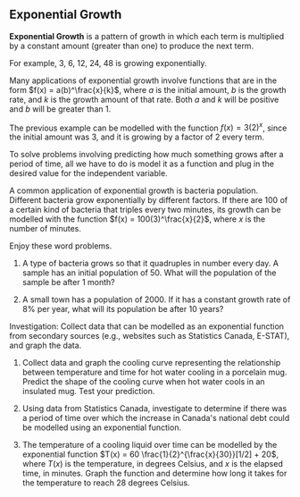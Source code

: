 Exponential Growth
-------

**Exponential Growth** is a pattern of growth in which each term is multiplied by a constant amount (greater than one) to produce the next term.

For example, 3, 6, 12, 24, 48 is growing exponentially.

Many applications of exponential growth involve functions that are in the form $f(x) = a(b)^\frac{x}{k}$, where $a$ is the initial amount, $b$ is the growth rate, and $k$ is the growth amount of that rate. Both $a$ and $k$ will be positive and $b$ will be greater than 1.

The previous example can be modelled with the function $f(x) = 3(2)^x$, since the initial amount was 3, and it is growing by a factor of 2 every term.

To solve problems involving predicting how much something grows after a period of time, all we have to do is model it as a function and plug in the desired value for the independent variable.

A common application of exponential growth is bacteria population. Different bacteria grow exponentially by different factors. If there are 100 of a certain kind of bacteria that triples every two minutes, its growth can be modelled with the function $f(x) = 100(3)^\frac{x}{2}$, where $x$ is the number of minutes.

Enjoy these word problems.

1. A type of bacteria grows so that it quadruples in number every day. A sample has an initial population of 50. What will the population of the sample be after 1 month?

2. A small town has a population of 2000. If it has a constant growth rate of 8% per year, what will its population be after 10 years?


Investigation: Collect data that can be modelled as an exponential function from secondary sources (e.g., websites such as Statistics Canada, E-STAT), and graph the data. 


1. Collect data and graph the cooling curve representing the relationship between temperature and time for hot water cooling in a porcelain mug. Predict the shape of the cooling curve when hot water cools in an insulated mug. Test your prediction. 

2. Using data from Statistics Canada, investigate to determine if there was a period of time over which the increase in Canada's national debt could be modelled using an exponential function.

3. The temperature of a cooling liquid over time can be modelled by the exponential function $T(x) = 60 \frac{1}{2}^{\frac{x}{30}}[1/2] + 20$, where $T(x)$ is the temperature, in degrees Celsius, and $x$ is the elapsed time, in minutes. Graph the function and determine how long it takes for the temperature to reach 28 degrees Celsius. 